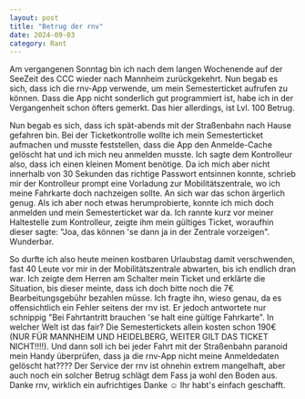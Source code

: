 ```yaml
---
layout: post
title: "Betrug der rnv"
date: 2024-09-03
category: Rant
---
```


Am vergangenen Sonntag bin ich nach dem langen Wochenende auf der SeeZeit des CCC wieder nach Mannheim zurückgekehrt.
Nun begab es sich, dass ich die rnv-App verwende, um mein Semesterticket aufrufen zu können. Dass die App nicht
sonderlich gut programmiert ist, habe ich in der Vergangenheit schon öfters gemerkt. Das hier allerdings, ist Lvl. 100
Betrug.

Nun begab es sich, dass ich
spät-abends mit der Straßenbahn nach Hause gefahren bin. Bei der Ticketkontrolle wollte ich mein Semesterticket
aufmachen und musste feststellen, dass die App den Anmelde-Cache gelöscht hat und ich mich neu anmelden musste. Ich
sagte dem Kontrolleur also, dass ich einen kleinen Moment benötige. Da ich mich aber nicht innerhalb von 30 Sekunden das
richtige Passwort entsinnen konnte, schrieb mir der Kontrolleur prompt eine Vorladung zur Mobilitätszentrale, wo ich
meine Fahrkarte doch nachzeigen sollte. An sich war das schon ärgerlich genug. Als ich aber noch etwas herumprobierte,
konnte ich mich doch anmelden und mein Semesterticket war da. Ich rannte kurz vor meiner Haltestelle zum Kontrolleur,
zeigte ihm mein gültiges Ticket, woraufhin dieser sagte: "Joa, das können 'se dann ja in der Zentrale vorzeigen".
Wunderbar.

So durfte ich also heute meinen kostbaren Urlaubstag damit verschwenden, fast 40 Leute vor mir in der Mobilitätszentrale
abwarten, bis ich endlich dran war. Ich zeigte dem Herren am Schalter mein Ticket und erklärte die Situation, bis dieser
meinte, dass ich doch bitte noch die 7€ Bearbeitungsgebühr bezahlen müsse. Ich fragte ihn, wieso genau, da es
offensichtlich ein Fehler seitens der rnv ist. Er jedoch antwortete nur schnippig "Bei Fahrtantritt brauchen 'se halt
eine gültige Fahrkarte". In welcher Welt ist das fair? Die Semestertickets allein kosten schon 190€ (NUR FÜR MANNHEIM
UND HEIDELBERG, WEITER GILT DAS TICKET NICHT!!!!). Und dann soll ich bei jeder Fahrt mit der Straßenbahn paranoid mein
Handy überprüfen, dass ja die rnv-App nicht meine Anmeldedaten gelöscht hat???? Der Service der rnv ist ohnehin extrem
mangelhaft, aber auch noch ein solcher Betrug schlägt dem Fass ja wohl den Boden aus. Danke rnv, wirklich ein
aufrichtiges Danke ☺ Ihr habt's einfach geschafft.